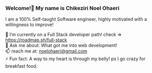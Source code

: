### Welcome!👋 My name is Chikeziri Noel Ohaeri
I am a 100% Self-taught Software engineer, highly motivated with a willingness to improve!

🌱 I’m currently on a Full Stack developer path!  check => https://roadmap.sh/full-stack <br>
💬 Ask me about: What got me into web development! <br>
📫 reach me at: noelohaeri@gmail.com <br>
⚡ Fun fact: A way to my heart is through my belly! ps I go crazy for breakfast food. <br>
<!--
**Damvilion/Damvilion** is a ✨ _special_ ✨ repository because its `README.md` (this file) appears on your GitHub profile.

Here are some ideas to get you started:

- 🔭 I’m currently working on ...
- 🌱 I’m currently learning ...
- 👯 I’m looking to collaborate on ...
- 🤔 I’m looking for help with ...
- 💬 Ask me about ...
- 📫 How to reach me: ...
- 😄 Pronouns: ...
- ⚡ Fun fact: ...
-->
